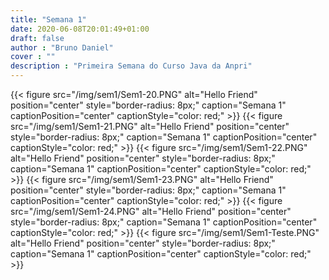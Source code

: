 ```yaml
---
title: "Semana 1"
date: 2020-06-08T20:01:49+01:00
draft: false
author : "Bruno Daniel"
cover : ""
description : "Primeira Semana do Curso Java da Anpri"
---
```

{{< figure src="/img/sem1/Sem1-20.PNG" alt="Hello Friend" position="center" style="border-radius: 8px;" caption="Semana 1" captionPosition="center" captionStyle="color: red;" >}}
{{< figure src="/img/sem1/Sem1-21.PNG" alt="Hello Friend" position="center" style="border-radius: 8px;" caption="Semana 1" captionPosition="center" captionStyle="color: red;" >}}
{{< figure src="/img/sem1/Sem1-22.PNG" alt="Hello Friend" position="center" style="border-radius: 8px;" caption="Semana 1" captionPosition="center" captionStyle="color: red;" >}}
{{< figure src="/img/sem1/Sem1-23.PNG" alt="Hello Friend" position="center" style="border-radius: 8px;" caption="Semana 1" captionPosition="center" captionStyle="color: red;" >}}
{{< figure src="/img/sem1/Sem1-24.PNG" alt="Hello Friend" position="center" style="border-radius: 8px;" caption="Semana 1" captionPosition="center" captionStyle="color: red;" >}}
{{< figure src="/img/sem1/Sem1-Teste.PNG" alt="Hello Friend" position="center" style="border-radius: 8px;" caption="Semana 1" captionPosition="center" captionStyle="color: red;" >}}